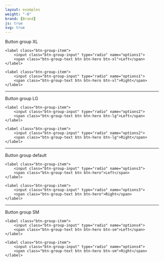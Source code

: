 ```yaml
---
layout: examples
weight: "-0"
brand: [Brand]
js: true
svg: true
---
```


<p>Button group XL</p>
<div class="btn-group">

	<label class="btn-group-item">
		<input class="btn-group-input" type="radio" name="options1">
		<span class="btn-group-text btn btn-hero btn-xl">Left</span>
	</label>

	<label class="btn-group-item">
		<input class="btn-group-input" type="radio" name="options1">
		<span class="btn-group-text btn btn-hero btn-xl">Right</span>
	</label>

</div>

<hr>
<p>Button group LG</p>

<div class="btn-group">

	<label class="btn-group-item">
		<input class="btn-group-input" type="radio" name="options2">
		<span class="btn-group-text btn btn-hero btn-lg">Left</span>
	</label>

	<label class="btn-group-item">
		<input class="btn-group-input" type="radio" name="options2">
		<span class="btn-group-text btn btn-hero btn-lg">Right</span>
	</label>

</div>

<hr>
<p>Button group default</p>

<div class="btn-group">

	<label class="btn-group-item">
		<input class="btn-group-input" type="radio" name="options3">
		<span class="btn-group-text btn btn-hero">Left</span>
	</label>

	<label class="btn-group-item">
		<input class="btn-group-input" type="radio" name="options3">
		<span class="btn-group-text btn btn-hero">Right</span>
	</label>

</div>

<hr>
<p>Button group SM</p>

<div class="btn-group">

	<label class="btn-group-item">
		<input class="btn-group-input" type="radio" name="options4">
		<span class="btn-group-text btn btn-hero btn-sm">Left</span>
	</label>

	<label class="btn-group-item">
		<input class="btn-group-input" type="radio" name="options4">
		<span class="btn-group-text btn btn-hero btn-sm">Right</span>
	</label>

</div>